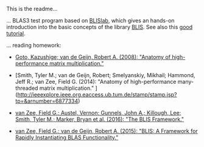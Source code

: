 This is the readme...

... BLAS3 test program based on [BLISlab](https://github.com/flame/blislab),
which gives an hands-on introduction into the basic concepts of the library
[BLIS](https://github.com/flame/blis). See also this 
[good tutorial](https://github.com/flame/how-to-optimize-gemm/wiki).

... reading homework:

* [Goto, Kazushige; van de Geijn, Robert A. (2008): "Anatomy of high-performance matrix
multiplication."](http://www.cs.utexas.edu/~flame/pubs/GotoTOMS_revision.pdf)


* [Smith, Tyler M.; van de Geijn, Robert; Smelyanskiy, Mikhail; Hammond, Jeff R.; van Zee, 
Field G. (2014): "Anatomy of high-performance many-threaded matrix multiplication." ]
(http://ieeexplore.ieee.org.eaccess.ub.tum.de/stamp/stamp.jsp?tp=&arnumber=6877334)

* [van Zee, Field G.; Austel, Vernon; Gunnels, John A.; Killough, Lee; Smith, Tyler M.; Marker,
Bryan et al. (2016): "The BLIS Framework." ](
http://www.cs.utexas.edu/users/flame/pubs/blis2_toms_rev3.pdf)

* [van Zee, Field G.; van de Geijn, Robert A. (2015): "BLIS: A Framework for Rapidly
Instantiating BLAS Functionality."](
https://dl-acm-org.eaccess.ub.tum.de/citation.cfm?id=2764454
)


